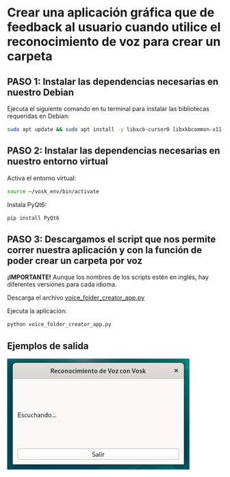 # Crear una aplicación gráfica que de feedback al usuario cuando utilice el reconocimiento de voz para crear un carpeta

## PASO 1: Instalar las dependencias necesarias en nuestro Debian

Ejecuta el siguiente comando en tu terminal para instalar las bibliotecas requeridas en Debian:

```bash
sudo apt update && sudo apt install -y libxcb-cursor0 libxkbcommon-x11-0
```

## PASO 2: Instalar las dependencias necesarias en nuestro entorno virtual

Activa el entorno virtual:

```bash
source ~/vosk_env/bin/activate
```

Instala PyQt6:

```bash
pip install PyQt6
```

## PASO 3: Descargamos el script que nos permite correr nuestra aplicación y con la función de poder crear un carpeta por voz

**¡IMPORTANTE!** Aunque los nombres de los scripts estén en inglés, hay diferentes versiones para cada idioma.

Descarga el archivo [voice_folder_creator_app.py](https://github.com/verybboy/EcoEco-Accessible-OS/blob/main/virtual-environment-vosk/tutorial-ES/scripts/voice_folder_creator_app.py)

Ejecuta la aplicación:

```bash
python voice_folder_creator_app.py
```

## Ejemplos de salida

![Salida voice_folder_creator_app.py](../images/image_003.png)